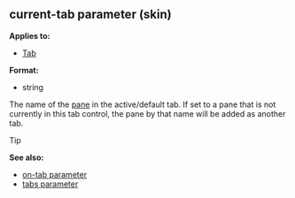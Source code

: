 ## current-tab parameter (skin)


**Applies to:**
+   [Tab](/ref/skin/control/tab.md) 

**Format:**
+   string


The name of the [pane](/ref/skin/control/main.md) in the
active/default tab. If set to a pane that is not currently in this tab
control, the pane by that name will be added as another tab.

> [!TIP] 
> **See also:**
> +   [on-tab parameter](/ref/skin/param/on-tab.md) 
> +   [tabs parameter](/ref/skin/param/tabs.md) 